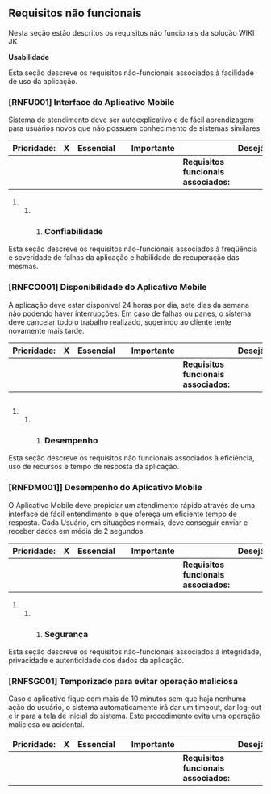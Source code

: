 ## Requisitos não funcionais 

 Nesta seção estão descritos os requisitos não funcionais da solução WIKI JK

**Usabilidade**

Esta seção descreve os requisitos não-funcionais associados à facilidade de uso da aplicação.

### \[RNFU001\] Interface do Aplicativo Mobile

Sistema de atendimento deve ser autoexplicativo e de fácil aprendizagem para usuários novos que não possuem conhecimento de sistemas similares

| **Prioridade:** | **X** | Essencial |  | Importante |  | Desejável |
| :--- | :--- | :--- | :--- | :--- | :--- | :--- |
|  |  |  |  |  | **Requisitos funcionais associados:** |   |

  
  


1. 1. 1. ### **Confiabilidade**

Esta seção descreve os requisitos não-funcionais associados à freqüência e severidade de falhas da aplicação e habilidade de recuperação das mesmas.

### \[RNFCO001\] Disponibilidade do Aplicativo Mobile

A aplicação deve estar disponível 24 horas por dia, sete dias da semana não podendo haver interrupções. Em caso de falhas ou panes, o sistema deve cancelar todo o trabalho realizado, sugerindo ao cliente tente novamente mais tarde.

| **Prioridade:** | **X** | Essencial |  | Importante |  | Desejável |
| :--- | :--- | :--- | :--- | :--- | :--- | :--- |
|  |  |  |  |  | **Requisitos funcionais associados:** |   |

##   

1. 1. 1. ### **Desempenho**

Esta seção descreve os requisitos não funcionais associados à eficiência, uso de recursos e tempo de resposta da aplicação.

### \[RNFDM001\]\] Desempenho do Aplicativo Mobile

 O Aplicativo Mobile deve propiciar um atendimento rápido através de uma interface de fácil entendimento e que ofereça um eficiente tempo de resposta. Cada Usuário, em situações normais, deve conseguir enviar e receber dados em média de 2 segundos.

| **Prioridade:** | **X** | Essencial |  | Importante |  | Desejável |
| :--- | :--- | :--- | :--- | :--- | :--- | :--- |
|  |  |  |  |  | **Requisitos funcionais associados:** |   |

  
  


1. 1. 1. ### **Segurança**

Esta seção descreve os requisitos não-funcionais associados à integridade, privacidade e autenticidade dos dados da aplicação.

### \[RNFSG001\] Temporizado para evitar operação maliciosa

Caso o aplicativo fique com mais de 10 minutos sem que haja nenhuma ação do usuário, o sistema automaticamente irá dar um timeout, dar log-out e ir para a tela de inicial do sistema. Este procedimento evita uma operação maliciosa ou acidental.

| **Prioridade:** | **X** | Essencial |  | Importante |  | Desejável |
| :--- | :--- | :--- | :--- | :--- | :--- | :--- |
|  |  |  |  |  | **Requisitos funcionais associados:** |   |

  
  


